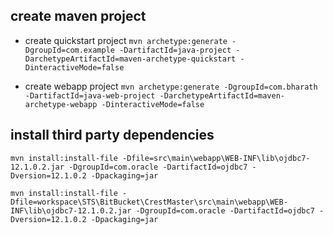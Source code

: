 ## create maven project
* create quickstart project
`mvn archetype:generate -DgroupId=com.example -DartifactId=java-project -DarchetypeArtifactId=maven-archetype-quickstart -DinteractiveMode=false`

* create webapp project
`mvn archetype:generate -DgroupId=com.bharath -DartifactId=java-web-project -DarchetypeArtifactId=maven-archetype-webapp -DinteractiveMode=false`


## install third party dependencies
`mvn install:install-file -Dfile=src\main\webapp\WEB-INF\lib\ojdbc7-12.1.0.2.jar -DgroupId=com.oracle -DartifactId=ojdbc7 -Dversion=12.1.0.2 -Dpackaging=jar`

`mvn install:install-file -Dfile=workspace\STS\BitBucket\CrestMaster\src\main\webapp\WEB-INF\lib\ojdbc7-12.1.0.2.jar -DgroupId=com.oracle -DartifactId=ojdbc7 -Dversion=12.1.0.2 -Dpackaging=jar`